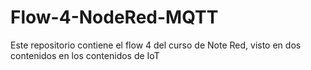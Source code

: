# Flow-4-NodeRed-MQTT
Este repositorio contiene el flow 4 del curso de Note Red, visto en dos contenidos en los contenidos de IoT 
